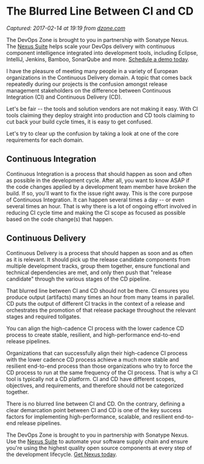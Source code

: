# The Blurred Line Between CI and CD

_Captured: 2017-02-14 at 19:19 from [dzone.com](https://dzone.com/articles/the-blurred-line-between-continuous-integrationci?edition=268944&utm_source=Daily%20Digest&utm_medium=email&utm_campaign=dd%202017-02-14)_

The DevOps Zone is brought to you in partnership with Sonatype Nexus. The [Nexus Suite](https://dzone.com/go?i=146021&u=https%3A%2F%2Fwww.sonatype.com%2Fnexus-lifecycle%3Futm_source%3DDZONE%2520-%2520Nexus%2520Lifecycle%2520-%2520September%25202016%26utm_medium%3DDZONE%2520-%2520Nexus%2520Lifecycle%2520-%2520September%25202016%26utm_campaign%3DDZONE%2520-%2520Nexus%2520Lifecycle%2520-%2520September%25202016) helps scale your DevOps delivery with continuous component intelligence integrated into development tools, including Eclipse, IntelliJ, Jenkins, Bamboo, SonarQube and more. [Schedule a demo today](https://dzone.com/go?i=146021&u=https%3A%2F%2Fwww.sonatype.com%2Fnexus-lifecycle%3Futm_source%3DDZONE%2520-%2520Nexus%2520Lifecycle%2520-%2520September%25202016%26utm_medium%3DDZONE%2520-%2520Nexus%2520Lifecycle%2520-%2520September%25202016%26utm_campaign%3DDZONE%2520-%2520Nexus%2520Lifecycle%2520-%2520September%25202016).

I have the pleasure of meeting many people in a variety of European organizations in the Continuous Delivery domain. A topic that comes back repeatedly during our projects is the confusion amongst release management stakeholders on the difference between Continuous Integration (CI) and Continuous Delivery (CD).

Let's be fair -- the tools and solution vendors are not making it easy. With CI tools claiming they deploy straight into production and CD tools claiming to cut back your build cycle times, it is easy to get confused.

Let's try to clear up the confusion by taking a look at one of the core requirements for each domain.

## **Continuous Integration**

Continuous Integration is a process that should happen as soon and often as possible in the development cycle. After all, you want to know ASAP if the code changes applied by a development team member have broken the build. If so, you'll want to fix the issue right away. This is the core purpose of Continuous Integration. It can happen several times a day -- or even several times an hour. That is why there is a lot of ongoing effort involved in reducing CI cycle time and making the CI scope as focused as possible based on the code change(s) that happen.

## **Continuous Delivery**

Continuous Delivery is a process that should happen as soon and as often as it is relevant. It should pick up the release candidate components from multiple development tracks, group them together, ensure functional and technical dependencies are met, and only then push that "release candidate" through the various stages of the CD pipeline.

That blurred line between CI and CD should not be there. CI ensures you produce output (artifacts) many times an hour from many teams in parallel. CD puts the output of different CI tracks in the context of a release and orchestrates the promotion of that release package throughout the relevant stages and required tollgates.

You can align the high-cadence CI process with the lower cadence CD process to create stable, resilient, and high-performance end-to-end release pipelines.

Organizations that can successfully align their high-cadence CI process with the lower cadence CD process achieve a much more stable and resilient end-to-end process than those organizations who try to force the CD process to run at the same frequency of the CI process. That is why a CI tool is typically not a CD platform. CI and CD have different scopes, objectives, and requirements, and therefore should not be categorized together.

There is no blurred line between CI and CD. On the contrary, defining a clear demarcation point between CI and CD is one of the key success factors for implementing high-performance, scalable, and resilient end-to-end release pipelines.

The DevOps Zone is brought to you in partnership with Sonatype Nexus. Use the [Nexus Suite](https://dzone.com/go?i=146022&u=https%3A%2F%2Fwww.sonatype.com%2Fget-nexus-sonatype%3Futm_source%3DDZONE%2520-%2520Get%2520Nexus%2520-%2520September%25202016%26utm_medium%3DDZONE%2520-%2520Get%2520Nexus%2520-%2520September%25202016%26utm_campaign%3DDZONE%2520-%2520Get%2520Nexus%2520-%2520September%25202016) to automate your software supply chain and ensure you're using the highest quality open source components at every step of the development lifecycle. [Get Nexus today](https://dzone.com/go?i=146022&u=https%3A%2F%2Fwww.sonatype.com%2Fget-nexus-sonatype%3Futm_source%3DDZONE%2520-%2520Get%2520Nexus%2520-%2520September%25202016%26utm_medium%3DDZONE%2520-%2520Get%2520Nexus%2520-%2520September%25202016%26utm_campaign%3DDZONE%2520-%2520Get%2520Nexus%2520-%2520September%25202016).

